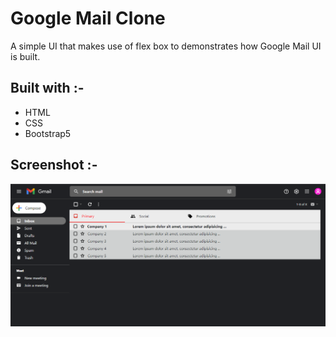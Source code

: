 # Google Mail Clone

A simple UI that makes use of flex box to demonstrates how Google Mail UI is built.

## Built with :-

- HTML
- CSS
- Bootstrap5

## Screenshot :-

![image](./assets/media/CAPTURE.png)